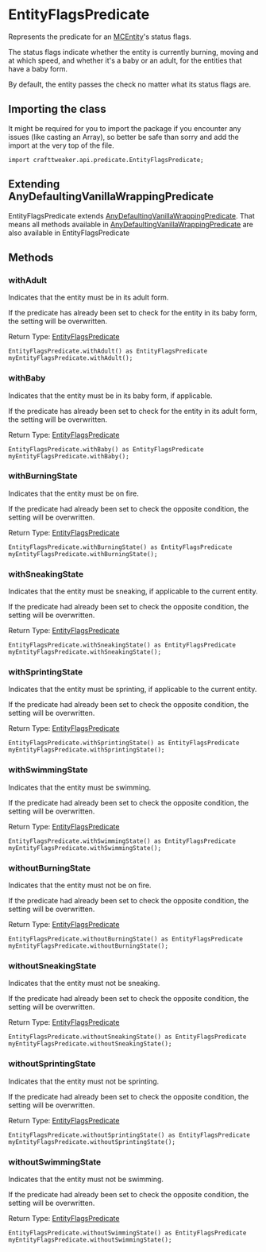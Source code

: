 # EntityFlagsPredicate

Represents the predicate for an [MCEntity](/vanilla/api/entity/MCEntity)'s status flags.

 The status flags indicate whether the entity is currently burning, moving and at which speed, and whether it's a baby
 or an adult, for the entities that have a baby form.

 By default, the entity passes the check no matter what its status flags are.

## Importing the class

It might be required for you to import the package if you encounter any issues (like casting an Array), so better be safe than sorry and add the import at the very top of the file.
```zenscript
import crafttweaker.api.predicate.EntityFlagsPredicate;
```


## Extending AnyDefaultingVanillaWrappingPredicate

EntityFlagsPredicate extends [AnyDefaultingVanillaWrappingPredicate](/vanilla/api/predicate/AnyDefaultingVanillaWrappingPredicate). That means all methods available in [AnyDefaultingVanillaWrappingPredicate](/vanilla/api/predicate/AnyDefaultingVanillaWrappingPredicate) are also available in EntityFlagsPredicate

## Methods

### withAdult

Indicates that the entity must be in its adult form.

 If the predicate has already been set to check for the entity in its baby form, the setting will be overwritten.

Return Type: [EntityFlagsPredicate](/vanilla/api/predicate/EntityFlagsPredicate)

```zenscript
EntityFlagsPredicate.withAdult() as EntityFlagsPredicate
myEntityFlagsPredicate.withAdult();
```

### withBaby

Indicates that the entity must be in its baby form, if applicable.

 If the predicate has already been set to check for the entity in its adult form, the setting will be overwritten.

Return Type: [EntityFlagsPredicate](/vanilla/api/predicate/EntityFlagsPredicate)

```zenscript
EntityFlagsPredicate.withBaby() as EntityFlagsPredicate
myEntityFlagsPredicate.withBaby();
```

### withBurningState

Indicates that the entity must be on fire.

 If the predicate had already been set to check the opposite condition, the setting will be overwritten.

Return Type: [EntityFlagsPredicate](/vanilla/api/predicate/EntityFlagsPredicate)

```zenscript
EntityFlagsPredicate.withBurningState() as EntityFlagsPredicate
myEntityFlagsPredicate.withBurningState();
```

### withSneakingState

Indicates that the entity must be sneaking, if applicable to the current entity.

 If the predicate had already been set to check the opposite condition, the setting will be overwritten.

Return Type: [EntityFlagsPredicate](/vanilla/api/predicate/EntityFlagsPredicate)

```zenscript
EntityFlagsPredicate.withSneakingState() as EntityFlagsPredicate
myEntityFlagsPredicate.withSneakingState();
```

### withSprintingState

Indicates that the entity must be sprinting, if applicable to the current entity.

 If the predicate had already been set to check the opposite condition, the setting will be overwritten.

Return Type: [EntityFlagsPredicate](/vanilla/api/predicate/EntityFlagsPredicate)

```zenscript
EntityFlagsPredicate.withSprintingState() as EntityFlagsPredicate
myEntityFlagsPredicate.withSprintingState();
```

### withSwimmingState

Indicates that the entity must be swimming.

 If the predicate had already been set to check the opposite condition, the setting will be overwritten.

Return Type: [EntityFlagsPredicate](/vanilla/api/predicate/EntityFlagsPredicate)

```zenscript
EntityFlagsPredicate.withSwimmingState() as EntityFlagsPredicate
myEntityFlagsPredicate.withSwimmingState();
```

### withoutBurningState

Indicates that the entity must not be on fire.

 If the predicate had already been set to check the opposite condition, the setting will be overwritten.

Return Type: [EntityFlagsPredicate](/vanilla/api/predicate/EntityFlagsPredicate)

```zenscript
EntityFlagsPredicate.withoutBurningState() as EntityFlagsPredicate
myEntityFlagsPredicate.withoutBurningState();
```

### withoutSneakingState

Indicates that the entity must not be sneaking.

 If the predicate had already been set to check the opposite condition, the setting will be overwritten.

Return Type: [EntityFlagsPredicate](/vanilla/api/predicate/EntityFlagsPredicate)

```zenscript
EntityFlagsPredicate.withoutSneakingState() as EntityFlagsPredicate
myEntityFlagsPredicate.withoutSneakingState();
```

### withoutSprintingState

Indicates that the entity must not be sprinting.

 If the predicate had already been set to check the opposite condition, the setting will be overwritten.

Return Type: [EntityFlagsPredicate](/vanilla/api/predicate/EntityFlagsPredicate)

```zenscript
EntityFlagsPredicate.withoutSprintingState() as EntityFlagsPredicate
myEntityFlagsPredicate.withoutSprintingState();
```

### withoutSwimmingState

Indicates that the entity must not be swimming.

 If the predicate had already been set to check the opposite condition, the setting will be overwritten.

Return Type: [EntityFlagsPredicate](/vanilla/api/predicate/EntityFlagsPredicate)

```zenscript
EntityFlagsPredicate.withoutSwimmingState() as EntityFlagsPredicate
myEntityFlagsPredicate.withoutSwimmingState();
```


